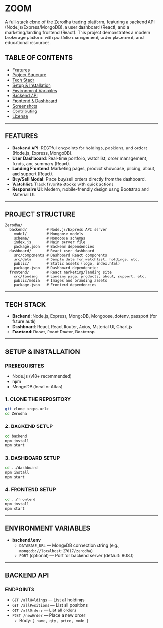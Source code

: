 # ZOOM
A full-stack clone of the Zerodha trading platform, featuring a backend API (Node.js/Express/MongoDB), a user dashboard (React), and a marketing/landing frontend (React). This project demonstrates a modern brokerage platform with portfolio management, order placement, and educational resources.

## TABLE OF CONTENTS
- [Features](#features)
- [Project Structure](#project-structure)
- [Tech Stack](#tech-stack)
- [Setup & Installation](#setup--installation)
- [Environment Variables](#environment-variables)
- [Backend API](#backend-api)
- [Frontend & Dashboard](#frontend--dashboard)
- [Screenshots](#screenshots)
- [Contributing](#contributing)
- [License](#license)

---

## FEATURES
- **Backend API**: RESTful endpoints for holdings, positions, and orders (Node.js, Express, MongoDB).
- **User Dashboard**: Real-time portfolio, watchlist, order management, funds, and summary (React).
- **Landing Frontend**: Marketing pages, product showcase, pricing, about, and support (React).
- **Buy/Sell Modal**: Place buy/sell orders directly from the dashboard.
- **Watchlist**: Track favorite stocks with quick actions.
- **Responsive UI**: Modern, mobile-friendly design using Bootstrap and Material UI.

---
## PROJECT STRUCTURE
```
Zerodha/
  backend/         # Node.js/Express API server
    model/         # Mongoose models
    schema/        # Mongoose schemas
    index.js       # Main server file
    package.json   # Backend dependencies
  dashboard/       # React user dashboard
    src/components # Dashboard React components
    src/data       # Sample data for watchlist, holdings, etc.
    public/        # Static assets (logo, index.html)
    package.json   # Dashboard dependencies
  frontend/        # React marketing/landing site
    src/landing    # Landing page, products, about, support, etc.
    public/media   # Images and branding assets
    package.json   # Frontend dependencies
```

---

## TECH STACK
- **Backend**: Node.js, Express, MongoDB, Mongoose, dotenv, passport (for future auth)
- **Dashboard**: React, React Router, Axios, Material UI, Chart.js
- **Frontend**: React, React Router, Bootstrap

---

## SETUP & INSTALLATION

### PREREQUISITES
- Node.js (v18+ recommended)
- npm
- MongoDB (local or Atlas)

### 1. CLONE THE REPOSITORY
```bash
git clone <repo-url>
cd Zerodha
```

### 2. BACKEND SETUP
```bash
cd backend
npm install
npm start
```

### 3. DASHBOARD SETUP
```bash
cd ../dashboard
npm install
npm start
```

### 4. FRONTEND SETUP
```bash
cd ../frontend
npm install
npm start
```

---

## ENVIRONMENT VARIABLES
- **backend/.env**
  - `DATABASE_URL` — MongoDB connection string (e.g., `mongodb://localhost:27017/zerodha`)
  - `PORT` (optional) — Port for backend server (default: 8080)

---

## BACKEND API

### ENDPOINTS
- `GET /allHoldings` — List all holdings
- `GET /allPositions` — List all positions
- `GET /allOrders` — List all orders
- `POST /newOrder` — Place a new order
  - Body: `{ name, qty, price, mode }`

